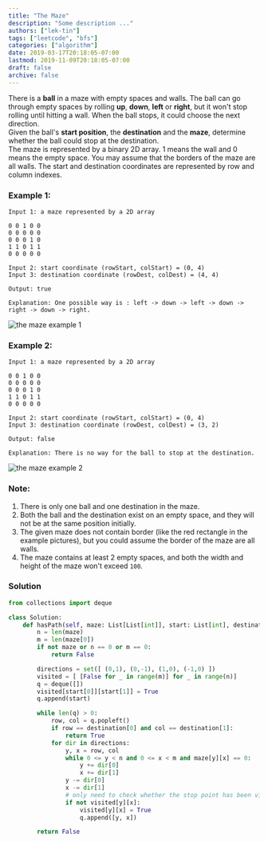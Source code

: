 ```yaml
---
title: "The Maze"
description: "Some description ..."
authors: ["lek-tin"]
tags: ["leetcode", "bfs"]
categories: ["algorithm"]
date: 2019-03-17T20:18:05-07:00
lastmod: 2019-11-09T20:18:05-07:00
draft: false
archive: false
---
```

There is a **ball** in a maze with empty spaces and walls. The ball can go through empty spaces by rolling **up**, **down**, **left** or **right**, but it won't stop rolling until hitting a wall. When the ball stops, it could choose the next direction.  
Given the ball's **start position**, the **destination** and the **maze**, determine whether the ball could stop at the destination.  
The maze is represented by a binary 2D array. 1 means the wall and 0 means the empty space. You may assume that the borders of the maze are all walls. The start and destination coordinates are represented by row and column indexes.  
### Example 1:
```
Input 1: a maze represented by a 2D array

0 0 1 0 0
0 0 0 0 0
0 0 0 1 0
1 1 0 1 1
0 0 0 0 0

Input 2: start coordinate (rowStart, colStart) = (0, 4)
Input 3: destination coordinate (rowDest, colDest) = (4, 4)

Output: true

Explanation: One possible way is : left -> down -> left -> down -> right -> down -> right.
```
![the maze example 1](https://assets.leetcode.com/uploads/2018/10/12/maze_1_example_1.png)
### Example 2:
```
Input 1: a maze represented by a 2D array

0 0 1 0 0
0 0 0 0 0
0 0 0 1 0
1 1 0 1 1
0 0 0 0 0

Input 2: start coordinate (rowStart, colStart) = (0, 4)
Input 3: destination coordinate (rowDest, colDest) = (3, 2)

Output: false

Explanation: There is no way for the ball to stop at the destination.
```
![the maze example 2](https://assets.leetcode.com/uploads/2018/10/13/maze_1_example_2.png)

### Note:
1. There is only one ball and one destination in the maze.
2. Both the ball and the destination exist on an empty space, and they will not be at the same position initially.
3. The given maze does not contain border (like the red rectangle in the example pictures), but you could assume the border of the maze are all walls.
4. The maze contains at least 2 empty spaces, and both the width and height of the maze won't exceed `100`.

### Solution
```python
from collections import deque

class Solution:
    def hasPath(self, maze: List[List[int]], start: List[int], destination: List[int]) -> bool:
        n = len(maze)
        m = len(maze[0])
        if not maze or n == 0 or m == 0:
            return False

        directions = set([ (0,1), (0,-1), (1,0), (-1,0) ])
        visited = [ [False for _ in range(m)] for _ in range(n)]
        q = deque([])
        visited[start[0]][start[1]] = True
        q.append(start)

        while len(q) > 0:
            row, col = q.popleft()
            if row == destination[0] and col == destination[1]:
                return True
            for dir in directions:
                y, x = row, col
                while 0 <= y < n and 0 <= x < m and maze[y][x] == 0:
                    y += dir[0]
                    x += dir[1]
                y -= dir[0]
                x -= dir[1]
                # only need to check whether the stop point has been visited - not the points along the way, because a point can be visited multiple times as a along-the-path point
                if not visited[y][x]:
                    visited[y][x] = True
                    q.append([y, x])

        return False
```